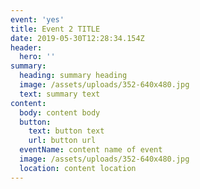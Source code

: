 ```yaml
---
event: 'yes'
title: Event 2 TITLE
date: 2019-05-30T12:28:34.154Z
header:
  hero: ''
summary:
  heading: summary heading
  image: /assets/uploads/352-640x480.jpg
  text: summary text
content:
  body: content body
  button:
    text: button text
    url: button url
  eventName: content name of event
  image: /assets/uploads/352-640x480.jpg
  location: content location
---
```


